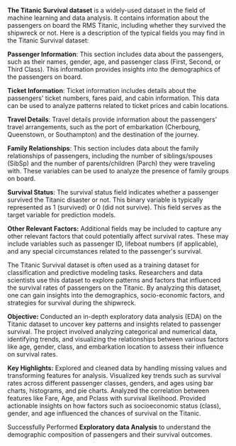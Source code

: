  **The Titanic Survival dataset** is a widely-used dataset in the field of machine learning and data analysis. It contains information about the passengers on board the RMS Titanic, including whether they survived the shipwreck or not. Here is a description of the typical fields you may find in the Titanic Survival dataset:

**Passenger Information**:
This section includes data about the passengers, such as their names, gender, age, and passenger class (First, Second, or Third Class). This information provides insights into the demographics of the passengers on board.

**Ticket Information**:
Ticket information includes details about the passengers' ticket numbers, fares paid, and cabin information. This data can be used to analyze patterns related to ticket prices and cabin locations.

**Travel Details**:
Travel details provide information about the passengers' travel arrangements, such as the port of embarkation (Cherbourg, Queenstown, or Southampton) and the destination of the journey.

**Family Relationships**:
This section includes data about the family relationships of passengers, including the number of siblings/spouses (SibSp) and the number of parents/children (Parch) they were traveling with. These variables can be used to analyze the presence of family groups on board.

**Survival Status**:
The survival status field indicates whether a passenger survived the Titanic disaster or not. This binary variable is typically represented as 1 (survived) or 0 (did not survive). This field serves as the target variable for prediction models.

**Other Relevant Factors:**
Additional fields may be included to capture any other relevant factors that could potentially affect survival rates. These may include variables such as passenger ID, lifeboat numbers (if applicable), and any special circumstances related to the passenger's survival.

The Titanic Survival dataset is often used as a training dataset for classification and predictive modeling tasks. Researchers and data scientists use this dataset to explore patterns and factors that influenced the survival rates of passengers on the Titanic. By analyzing this dataset, one can gain insights into the demographics, socio-economic factors, and strategies for survival during the shipwreck.

**Objective:**
Conducted an in-depth exploratory data analysis (EDA) on the Titanic dataset to uncover key patterns and insights related to passenger survival. The project involved analyzing categorical and numerical data, identifying trends, and visualizing the relationships between various factors like age, gender, class, and embarkation location to assess their influence on survival rates.

**Key Highlights:**
Explored and cleaned data by handling missing values and transforming features for analysis.
Visualized key trends such as survival rates across different passenger classes, genders, and ages using bar charts, histograms, and pie charts.
Analyzed the correlation between features like Fare, Age, and Pclass with survival likelihood.
Provided actionable insights on how factors such as socioeconomic status (class), gender, and age influenced the chances of survival on the Titanic.

Successfully Performed **Exploratory data Analysis** to understand the demographic composition of passengers and their survival outcomes.
